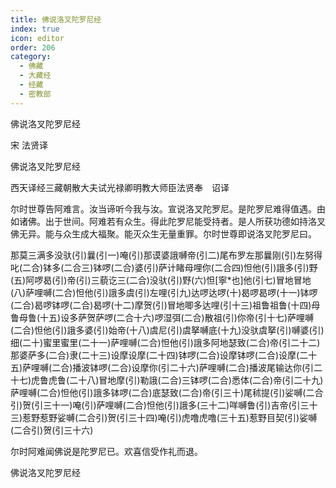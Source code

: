 ```yaml
---
title: 佛说洛叉陀罗尼经
index: true
icon: editor
order: 206
category:
  - 佛藏
  - 大藏经
  - 经藏
  - 密教部
---
```


  佛说洛叉陀罗尼经  

宋 法贤译  

佛说洛叉陀罗尼经  

西天译经三藏朝散大夫试光禄卿明教大师臣法贤奉　诏译  

尔时世尊告阿难言。汝当谛听今我与汝。宣说洛叉陀罗尼。是陀罗尼难得值遇。由如诸佛。出于世间。阿难若有众生。得此陀罗尼能受持者。是人所获功德如持洛叉佛无异。能与众生成大福聚。能灭众生无量重罪。尔时世尊即说洛叉陀罗尼曰。  

那莫三满多没驮(引)曩(引一)唵(引)那谟婆誐嚩帝(引二)尾布罗左那曩刚(引)左努得叱(二合)钵多(二合三)钵啰(二合)婆(引)萨计睹母哩你(二合四)怛他(引)誐多(引)野(五)阿啰曷(引)帝(引)三藐讫三(二合)没驮(引)野(六)怛[寧*也]他(引七)冒地冒地(八)萨哩嚩(二合)怛他(引)誐多虞(引)左哩(引九)达啰达啰(十)曷啰曷啰(十一)钵啰(二合)曷啰钵啰(二合)曷啰(十二)摩贺(引)冒地唧多达哩(引十三)祖鲁祖鲁(十四)母鲁母鲁(十五)设多萨贺萨啰(二合十六)啰湿弭(二合)散祖(引)你帝(引十七)萨哩嚩(二合)怛他(引)誐多婆(引)始帝(十八)虞尼(引)虞拏嚩底(十九)没驮虞拏(引)嚩婆(引)细(二十)蜜里蜜里(二十一)萨哩嚩(二合)怛他(引)誐多阿地瑟致(二合)帝(引二十二)那婆萨多(二合)隶(二十三)设摩设摩(二十四)钵啰(二合)设摩钵啰(二合)设摩(二十五)萨哩嚩(二合)播波钵啰(二合)设摩你(引二十六)萨哩嚩(二合)播波尾输达你(引二十七)虎鲁虎鲁(二十八)冒地摩(引)勒誐(二合)三钵啰(二合)悉体(二合)帝(引二十九)萨哩嚩(二合)怛他(引)誐多钵啰(二合)底瑟致(二合)帝(引三十)尾秫提(引)娑嚩(二合引)贺(引三十一)唵(引)萨哩嚩(二合)怛他(引)誐多(三十二)咩嚩鲁(引)吉帝(引三十三)惹野惹野娑嚩(二合引)贺(引三十四)唵(引)虎噜虎噜(三十五)惹野目契(引)娑嚩(二合引)贺(引三十六)  

尔时阿难闻佛说是陀罗尼已。欢喜信受作礼而退。  

佛说洛叉陀罗尼经  

